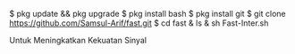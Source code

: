 $ pkg update && pkg upgrade
$ pkg install bash
$ pkg install git
$ git clone https://github.com/Samsul-Arif/fast.git
$ cd fast
& ls
& sh Fast-Inter.sh

Untuk Meningkatkan Kekuatan Sinyal
